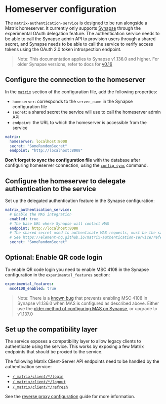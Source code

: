 # Homeserver configuration

The `matrix-authentication-service` is designed to be run alongside a Matrix homeserver.
It currently only supports [Synapse](https://github.com/element-hq/synapse) through the experimental OAuth delegation feature.
The authentication service needs to be able to call the Synapse admin API to provision users through a shared secret, and Synapse needs to be able to call the service to verify access tokens using the OAuth 2.0 token introspection endpoint.

> Note: This documentation applies to Synapse v1.136.0 and higher. For older Synapse versions, refer to docs for [v0.16](https://github.com/element-hq/matrix-authentication-service/blob/release/v0.20/docs/setup/homeserver.md)

## Configure the connection to the homeserver

In the [`matrix`](../reference/configuration.md#matrix) section of the configuration file, add the following properties:

 - `homeserver`: corresponds to the `server_name` in the Synapse configuration file
 - `secret`: a shared secret the service will use to call the homeserver admin API
 - `endpoint`: the URL to which the homeserver is accessible from the service

```yaml
matrix:
  homeserver: localhost:8008
  secret: "SomeRandomSecret"
  endpoint: "http://localhost:8008"
```

**Don't forget to sync the configuration file** with the database after configuring homeserver connection, using the [`config sync`](../reference/cli/config.md#config-sync---prune---dry-run) command.

## Configure the homeserver to delegate authentication to the service

Set up the delegated authentication feature in the Synapse configuration:

```yaml
matrix_authentication_service:
  # Enable the MAS integration
  enabled: true
  # The base URL where Synapse will contact MAS
  endpoint: http://localhost:8080
  # The shared secret used to authenticate MAS requests, must be the same as `matrix.secret` in the MAS configuration
  # See https://element-hq.github.io/matrix-authentication-service/reference/configuration.html#matrix
  secret: "SomeRandomSecret"
```

## Optional: Enable QR code login

To enable QR code login you need to enable MSC 4108 in the Synapse configuration in the `experimental_features` section:

```yaml
experimental_features:
  msc4108_enabled: true
```

> Note: There is a [known bug](https://github.com/element-hq/synapse/issues/18808) that prevents enabling MSC 4108 in Synapse v1.136.0 when MAS is configured as described above. Either use the [older method of configuring MAS on Synapse](https://github.com/element-hq/matrix-authentication-service/blob/release/v0.20/docs/setup/homeserver.md), or upgrade to v1.137.0

## Set up the compatibility layer

The service exposes a compatibility layer to allow legacy clients to authenticate using the service.
This works by exposing a few Matrix endpoints that should be proxied to the service.

The following Matrix Client-Server API endpoints need to be handled by the authentication service:

 - [`/_matrix/client/*/login`](https://spec.matrix.org/latest/client-server-api/#post_matrixclientv3login)
 - [`/_matrix/client/*/logout`](https://spec.matrix.org/latest/client-server-api/#post_matrixclientv3logout)
 - [`/_matrix/client/*/refresh`](https://spec.matrix.org/latest/client-server-api/#post_matrixclientv3refresh)

See the [reverse proxy configuration](./reverse-proxy.md) guide for more information.
